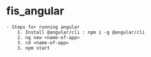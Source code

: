 # fis_angular

    - Steps for running angular
        1. Install @angular/cli : npm i -g @angular/cli
        2. ng new <name-of-app>
        3. cd <name-of-app>
        3. npm start

